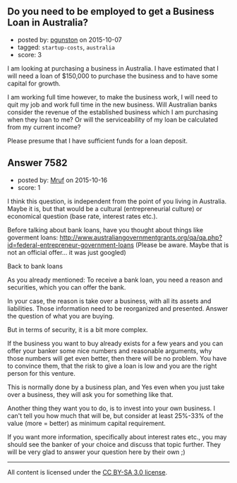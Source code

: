 ## Do you need to be employed to get a Business Loan in Australia?

- posted by: [pgunston](https://stackexchange.com/users/4521702/pgunston) on 2015-10-07
- tagged: `startup-costs`, `australia`
- score: 3

<p>I am looking at purchasing a business in Australia. I have estimated that I will need a loan of $150,000 to purchase the business and to have some capital for growth. </p>

<p>I am working full time however, to make the business work, I will need to quit my job and work full time in the new business. Will Australian banks consider the revenue of the established business which I am purchasing when they loan to me? Or will the serviceability of my loan be calculated from my current income?</p>

<p>Please presume that I have sufficient funds for a loan deposit.</p>



## Answer 7582

- posted by: [Mruf](https://stackexchange.com/users/3246202/mruf) on 2015-10-16
- score: 1

<p>I think this question, is independent from the point of you living in Australia. Maybe it is, but that would be a cultural (entrepreneurial culture) or economical question (base rate, interest rates etc.).</p>

<p>Before talking about bank loans, have you thought about things like goverment loans: <a href="http://www.australiangovernmentgrants.org/qa/qa.php?id=federal-entrepreneur-government-loans" rel="nofollow">http://www.australiangovernmentgrants.org/qa/qa.php?id=federal-entrepreneur-government-loans</a> (Please be aware. Maybe that is not an official offer... it was just googled)</p>

<p>Back to bank loans</p>

<p>As you already mentioned: To receive a bank loan, you need a reason and securities, which you can offer the bank.</p>

<p>In your case, the reason is take over a business, with all its assets and liabilities. Those information need to be reorganized and presented. Answer the question of what you are buying.</p>

<p>But in terms of security, it is a bit more complex. </p>

<p>If the business you want to buy already exists for a few years and you can offer your banker some nice numbers and reasonable arguments, why those numbers will get even better, then there will be no problem. You have to convince them, that the risk to give a loan is low and you are the right person for this venture. </p>

<p>This is normally done by a business plan, and Yes even when you just take over a business, they will ask you for something like that.</p>

<p>Another thing they want you to do, is to invest into your own business. I can't tell you how much that will be, but consider at least 25%-33% of the value (more = better) as minimum capital requirement.</p>

<p>If you want more information, specifically about interest rates etc., you may should see the banker of your choice and discuss that topic further. They will be very glad to answer your question here by their own ;)</p>




---

All content is licensed under the [CC BY-SA 3.0 license](https://creativecommons.org/licenses/by-sa/3.0/).
